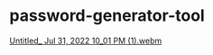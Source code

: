 # password-generator-tool
[Untitled_ Jul 31, 2022 10_01 PM (1).webm](https://user-images.githubusercontent.com/45742979/182064162-9f0dd3ef-cfae-4bb6-965b-ef6d406c3718.webm)
